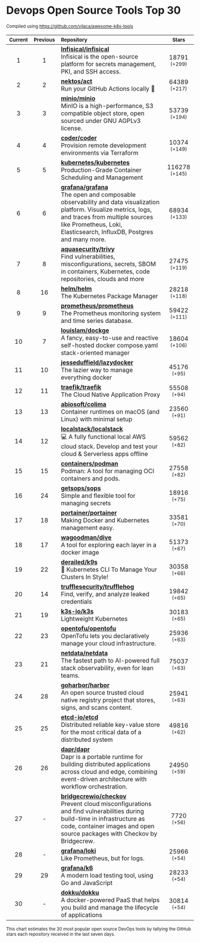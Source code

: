 # Devops Open Source Tools Top 30
<sup>Compiled using https://github.com/vilaca/awesome-k8s-tools</sup>
<div align="center">

|<sub>Current</sub>|<sub>Previous</sub>|<sub>Repository</sub>|<sub>Stars</sub>|
|:---:|:---:|:---|:---:|
|1|1|[**Infisical/infisical**](https://github.com/Infisical/infisical)<br/>Infisical is the open-source platform for secrets management, PKI, and SSH access.|18791 <sup>(+299)</sup>|
|2|2|[**nektos/act**](https://github.com/nektos/act)<br/>Run your GitHub Actions locally 🚀|64389 <sup>(+217)</sup>|
|3|3|[**minio/minio**](https://github.com/minio/minio)<br/>MinIO is a high-performance, S3 compatible object store, open sourced under GNU AGPLv3 license.|53739 <sup>(+194)</sup>|
|4|4|[**coder/coder**](https://github.com/coder/coder)<br/>Provision remote development environments via Terraform|10374 <sup>(+149)</sup>|
|5|5|[**kubernetes/kubernetes**](https://github.com/kubernetes/kubernetes)<br/>Production-Grade Container Scheduling and Management|116278 <sup>(+145)</sup>|
|6|6|[**grafana/grafana**](https://github.com/grafana/grafana)<br/>The open and composable observability and data visualization platform. Visualize metrics, logs, and traces from multiple sources like Prometheus, Loki, Elasticsearch, InfluxDB, Postgres and many more. |68934 <sup>(+133)</sup>|
|7|8|[**aquasecurity/trivy**](https://github.com/aquasecurity/trivy)<br/>Find vulnerabilities, misconfigurations, secrets, SBOM in containers, Kubernetes, code repositories, clouds and more|27475 <sup>(+119)</sup>|
|8|16|[**helm/helm**](https://github.com/helm/helm)<br/>The Kubernetes Package Manager|28218 <sup>(+118)</sup>|
|9|9|[**prometheus/prometheus**](https://github.com/prometheus/prometheus)<br/>The Prometheus monitoring system and time series database.|59422 <sup>(+111)</sup>|
|10|7|[**louislam/dockge**](https://github.com/louislam/dockge)<br/>A fancy, easy-to-use and reactive self-hosted docker compose.yaml stack-oriented manager|18604 <sup>(+106)</sup>|
|11|10|[**jesseduffield/lazydocker**](https://github.com/jesseduffield/lazydocker)<br/>The lazier way to manage everything docker|45176 <sup>(+95)</sup>|
|12|11|[**traefik/traefik**](https://github.com/traefik/traefik)<br/>The Cloud Native Application Proxy|55508 <sup>(+94)</sup>|
|13|13|[**abiosoft/colima**](https://github.com/abiosoft/colima)<br/>Container runtimes on macOS (and Linux) with minimal setup|23560 <sup>(+91)</sup>|
|14|12|[**localstack/localstack**](https://github.com/localstack/localstack)<br/>💻 A fully functional local AWS cloud stack. Develop and test your cloud & Serverless apps offline|59562 <sup>(+82)</sup>|
|15|15|[**containers/podman**](https://github.com/containers/podman)<br/>Podman: A tool for managing OCI containers and pods.|27558 <sup>(+82)</sup>|
|16|24|[**getsops/sops**](https://github.com/getsops/sops)<br/>Simple and flexible tool for managing secrets|18916 <sup>(+75)</sup>|
|17|18|[**portainer/portainer**](https://github.com/portainer/portainer)<br/>Making Docker and Kubernetes management easy.|33581 <sup>(+70)</sup>|
|18|17|[**wagoodman/dive**](https://github.com/wagoodman/dive)<br/>A tool for exploring each layer in a docker image|51373 <sup>(+67)</sup>|
|19|22|[**derailed/k9s**](https://github.com/derailed/k9s)<br/>🐶 Kubernetes CLI To Manage Your Clusters In Style!|30358 <sup>(+66)</sup>|
|20|14|[**trufflesecurity/trufflehog**](https://github.com/trufflesecurity/trufflehog)<br/>Find, verify, and analyze leaked credentials|19842 <sup>(+65)</sup>|
|21|19|[**k3s-io/k3s**](https://github.com/k3s-io/k3s)<br/>Lightweight Kubernetes|30183 <sup>(+65)</sup>|
|22|23|[**opentofu/opentofu**](https://github.com/opentofu/opentofu)<br/>OpenTofu lets you declaratively manage your cloud infrastructure.|25936 <sup>(+63)</sup>|
|23|21|[**netdata/netdata**](https://github.com/netdata/netdata)<br/>The fastest path to AI-powered full stack observability, even for lean teams.|75037 <sup>(+63)</sup>|
|24|28|[**goharbor/harbor**](https://github.com/goharbor/harbor)<br/>An open source trusted cloud native registry project that stores, signs, and scans content.|25941 <sup>(+63)</sup>|
|25|25|[**etcd-io/etcd**](https://github.com/etcd-io/etcd)<br/>Distributed reliable key-value store for the most critical data of a distributed system|49816 <sup>(+62)</sup>|
|26|26|[**dapr/dapr**](https://github.com/dapr/dapr)<br/>Dapr is a portable runtime for building distributed applications across cloud and edge, combining event-driven architecture with workflow orchestration.|24950 <sup>(+59)</sup>|
|27|-|[**bridgecrewio/checkov**](https://github.com/bridgecrewio/checkov)<br/>Prevent cloud misconfigurations and find vulnerabilities during build-time in infrastructure as code, container images and open source packages with Checkov by Bridgecrew.|7720 <sup>(+56)</sup>|
|28|-|[**grafana/loki**](https://github.com/grafana/loki)<br/>Like Prometheus, but for logs.|25966 <sup>(+54)</sup>|
|29|29|[**grafana/k6**](https://github.com/grafana/k6)<br/>A modern load testing tool, using Go and JavaScript|28233 <sup>(+54)</sup>|
|30|-|[**dokku/dokku**](https://github.com/dokku/dokku)<br/>A docker-powered PaaS that helps you build and manage the lifecycle of applications|30814 <sup>(+54)</sup>|


</div>

<sub>This chart estimates the 30 most popular open source DevOps tools by tallying the GitHub stars each repository received in the last seven days.</sub>
